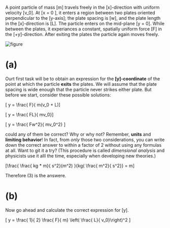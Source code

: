 
A point particle of mass \[m\] travels freely in the 
\[x\]-direction with uniform velocity \[v_0\].  At \[x = 0 \], 
it enters a region between two plates oriented perpendicular 
to the \[y-axis\]; the plate spacing is \[w\], and the plate length
in the \[x\]-direction is \[L\].  The particle enters on the 
mid-plane \[y = 0\]. While between the plates, it experiances 
a constant, spatially uniform force \[F\] in the \[+y\]-direction.
After exiting the plates the particle again moves freely.

![figure](https://dl.dropbox.com/u/11444220/00/Screen%20Shot%202012-06-11%20at%203.19.21%20PM.png)

# (a) 
Ourt first task will be to obtain an expression for the **\[y\]-coordinate** of the point
at which the particle **exits** the plates.  We will assume that the plate spacing is wide 
enough that the particle never strikes either plate.  But before we start, consider these possible
solutions:

\[ y = \frac{ F}{ m(v_0 + L)\]

\[ y = \frac{ FL}{ mv_0}\]

\[ y = \frac{ Fw^2}{ mv_0^2} \]

could any of them be correct?  Why or why not?  Remember, **units** and **limiting behavior**! In
fact, from _only_ those two considerations, you can write down the correct answer to within a 
factor of 2 without using any formulas at all.  Want to git it a try? (This procedure is called
_dimensional analysis_ and physicists use it alll the time, especially when developing new theories.)

 \[\frac{ \frac{ kg * m}{ s^2}(m^2) }{kg( \frac{ m^2}{ s^2}} = m\]

Therefore (3) is the answere.


# (b)

Now go ahead and calculate the correct expression for \[y\].


\[ y = \frac{ 1}{ 2} \frac{ F}{ m} \left( \frac{ L}{ v_0}\right)^2 \]

